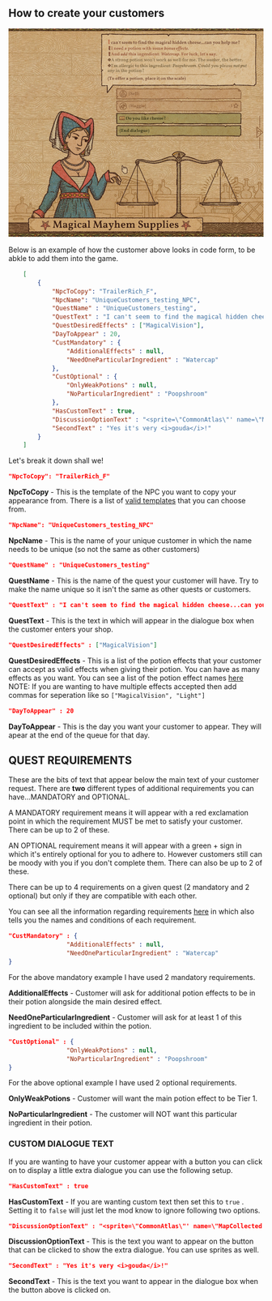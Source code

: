 ## How to create your customers

![Customer](customer.png)

Below is an example of how the customer above looks in code form, to be abkle to add them into the game.

```json
    [
        {
            "NpcToCopy": "TrailerRich_F",
            "NpcName": "UniqueCustomers_testing_NPC",
            "QuestName" : "UniqueCustomers_testing",
            "QuestText" : "I can't seem to find the magical hidden cheese...can you help me?",
            "QuestDesiredEffects" : ["MagicalVision"],
            "DayToAppear" : 20,
            "CustMandatory" : {
                "AdditionalEffects" : null,
                "NeedOneParticularIngredient" : "Watercap"
            },
            "CustOptional" : {
                "OnlyWeakPotions" : null,
                "NoParticularIngredient" : "Poopshroom"
            },
            "HasCustomText" : true,
            "DiscussionOptionText" : "<sprite=\"CommonAtlas\"' name=\"MapCollected XP Icon\"> Do you like cheese?",
            "SecondText" : "Yes it's very <i>gouda</i>!"
        }
    ]
```

Let's break it down shall we!

```json
"NpcToCopy": "TrailerRich_F"
```

**NpcToCopy** - This is the template of the NPC you want to copy your appearance from. There is a list of [valid templates](https://github.com/MattDeDuck/UniqueCustomers/blob/master/lists/validtemplates.txt) that you can choose from.

```json
"NpcName": "UniqueCustomers_testing_NPC"
```

**NpcName** - This is the name of your unique customer in which the name needs to be unique (so not the same as other customers)

```json
"QuestName" : "UniqueCustomers_testing"
```

**QuestName** - This is the name of the quest your customer will have. Try to make the name unique so it isn't the same as other quests or customers.

```json
"QuestText" : "I can't seem to find the magical hidden cheese...can you help me?"
```

**QuestText** - This is the text in which will appear in the dialogue box when the customer enters your shop.

```json
"QuestDesiredEffects" : ["MagicalVision"]
```

**QuestDesiredEffects** - This is a list of the potion effects that your customer can accept as valid effects when giving their potion. You can have as many effects as you want. You can see a list of the potion effect names [here](https://github.com/MattDeDuck/UniqueCustomers/blob/master/lists/potioneffects.txt) 
NOTE: If you are wanting to have multiple effects accepted then add commas for seperation like so `["MagicalVision", "Light"]`

```json
"DayToAppear" : 20
```

**DayToAppear** - This is the day you want your customer to appear. They will apear at the end of the queue for that day.

## QUEST REQUIREMENTS

These are the bits of text that appear below the main text of your customer request. There are **two** different types of additional requirements you can have...MANDATORY and OPTIONAL.

A MANDATORY requirement means it will appear with a red exclamation point in which the requirement MUST be met to satisfy your customer. There can be up to 2 of these.

AN OPTIONAL requirement means it will appear with a green + sign in which it's entirely optional for you to adhere to. However customers still can be moody with you if you don't complete them. There can also be up to 2 of these.

There can be up to 4 requirements on a given quest (2 mandatory and 2 optional) but only if they are compatible with each other.

You can see all the information regarding requirements [here](https://github.com/MattDeDuck/PotionCraftInfo/wiki/Potion-Craft:-Alchemist-Simulator-%5BRequirement-Info%5D) in which also tells you the names and conditions of each requirement.

```json
"CustMandatory" : {
                "AdditionalEffects" : null,
                "NeedOneParticularIngredient" : "Watercap"
}
```

For the above mandatory example I have used 2 mandatory requirements.

**AdditionalEffects** - Customer will ask for additional potion effects to be in their potion alongside the main desired effect.

**NeedOneParticularIngredient** - Customer will ask for at least 1 of this ingredient to be included within the potion.

```json
"CustOptional" : {
                "OnlyWeakPotions" : null,
                "NoParticularIngredient" : "Poopshroom"
}
```

For the above optional example I have used 2 optional requirements.

**OnlyWeakPotions** - Customer will want the main potion effect to be Tier 1.

**NoParticularIngredient** - The customer will NOT want this particular ingredient in their potion.


### CUSTOM DIALOGUE TEXT

If you are wanting to have your customer appear with a button you can click on to display a little extra dialogue you can use the following setup.

```json
"HasCustomText" : true
```

**HasCustomText** - If you are wanting custom text then set this to `true` . Setting it to `false` will just let the mod know to ignore following two options.

```json
"DiscussionOptionText" : "<sprite=\"CommonAtlas\"' name=\"MapCollected XP Icon\"> Do you like cheese?"
```

**DiscussionOptionText** - This is the text you want to appear on the button that can be clicked to show the extra dialogue. You can use sprites as well.

```json
"SecondText" : "Yes it's very <i>gouda</i>!"
```

**SecondText** - This is the text you want to appear in the dialogue box when the button above is clicked on.